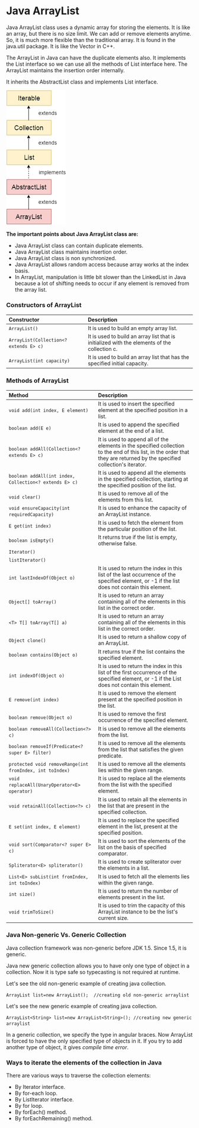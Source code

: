# Java ArrayList
Java ArrayList class uses a dynamic array for storing the elements. It is like an array, but there is no size limit. We can add or remove elements anytime. So, it is much more flexible than the traditional array. It is found in the java.util package. It is like the Vector in C++.

The ArrayList in Java can have the duplicate elements also. It implements the List interface so we can use all the methods of List interface here. The ArrayList maintains the insertion order internally.

It inherits the AbstractList class and implements List interface.

![Alt text](/app/src/main/resources/images/list/arraylist/arraylist.png "arraylist")

<b>The important points about Java ArrayList class are:</b>
- Java ArrayList class can contain duplicate elements.
- Java ArrayList class maintains insertion order.
- Java ArrayList class is non synchronized.
- Java ArrayList allows random access because array works at the index basis.
- In ArrayList, manipulation is little bit slower than the LinkedList in Java because a lot of shifting needs to occur if any element is removed from the array list.

### Constructors of ArrayList
| Constructor | Description |
| :---------- | :---------- |
| `ArrayList()` | It is used to build an empty array list.|
| `ArrayList(Collection<? extends E> c)` | It is used to build an array list that is initialized with the elements of the collection c.|
| `ArrayList(int capacity)` | It is used to build an array list that has the specified initial capacity.|

### Methods of ArrayList
| Method | Description |
| :----- | :---------- |
| `void add(int index, E element)` | It is used to insert the specified element at the specified position in a list.|
|`boolean add(E e)`|It is used to append the specified element at the end of a list.|
|`boolean addAll(Collection<? extends E> c)`|It is used to append all of the elements in the specified collection to the end of this list, in the order that they are returned by the specified collection's iterator.|
|`boolean addAll(int index, Collection<? extends E> c)`|It is used to append all the elements in the specified collection, starting at the specified position of the list.|
|`void clear()`|It is used to remove all of the elements from this list.|
|`void ensureCapacity(int requiredCapacity)`|It is used to enhance the capacity of an ArrayList instance.|
|`E get(int index)`|It is used to fetch the element from the particular position of the list.|
|`boolean isEmpty()`|It returns true if the list is empty, otherwise false.|
|`Iterator()`||
|`listIterator()`||	
|`int lastIndexOf(Object o)`|It is used to return the index in this list of the last occurrence of the specified element, or -1 if the list does not contain this element.|
|`Object[] toArray()`|It is used to return an array containing all of the elements in this list in the correct order.|
|`<T> T[] toArray(T[] a)`|It is used to return an array containing all of the elements in this list in the correct order.|
|`Object clone()`|It is used to return a shallow copy of an ArrayList.|
|`boolean contains(Object o)`|It returns true if the list contains the specified element.|
|`int indexOf(Object o)`|It is used to return the index in this list of the first occurrence of the specified element, or -1 if the List does not contain this element.|
|`E remove(int index)`|It is used to remove the element present at the specified position in the list.|
|`boolean remove(Object o)`|It is used to remove the first occurrence of the specified element.|
|`boolean removeAll(Collection<?> c)`|It is used to remove all the elements from the list.|
|`boolean removeIf(Predicate<? super E> filter)`|It is used to remove all the elements from the list that satisfies the given predicate.|
|`protected void removeRange(int fromIndex, int toIndex)`|It is used to remove all the elements lies within the given range.|
|`void replaceAll(UnaryOperator<E> operator)`|It is used to replace all the elements from the list with the specified element.|
|`void retainAll(Collection<?> c)`|It is used to retain all the elements in the list that are present in the specified collection.|
|`E set(int index, E element)`|It is used to replace the specified element in the list, present at the specified position.|
|`void sort(Comparator<? super E> c)`|It is used to sort the elements of the list on the basis of specified comparator.|
|`Spliterator<E> spliterator()`|It is used to create spliterator over the elements in a list.
|`List<E> subList(int fromIndex, int toIndex)`|It is used to fetch all the elements lies within the given range.|
|`int size()`|It is used to return the number of elements present in the list.|
|`void trimToSize()`|It is used to trim the capacity of this ArrayList instance to be the list's current size.|

### Java Non-generic Vs. Generic Collection

Java collection framework was non-generic before JDK 1.5. Since 1.5, it is generic.

Java new generic collection allows you to have only one type of object in a collection. Now it is type safe so typecasting is not required at runtime.

Let's see the old non-generic example of creating java collection.

```
ArrayList list=new ArrayList();  //creating old non-generic arraylist
```

Let's see the new generic example of creating java collection.
```
ArrayList<String> list=new ArrayList<String>(); //creating new generic arraylist
```
In a generic collection, we specify the type in angular braces. Now ArrayList is forced to have the only specified type of objects in it. If you try to add another type of object, it gives *compile time error*.

### Ways to iterate the elements of the collection in Java
There are various ways to traverse the collection elements:
- By Iterator interface.
- By for-each loop.
- By ListIterator interface.
- By for loop.
- By forEach() method.
- By forEachRemaining() method.